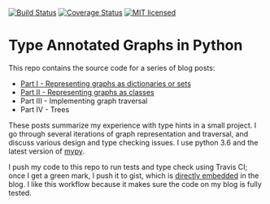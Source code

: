 [![Build Status](https://travis-ci.org/pkch/graphtypes.svg?tx=1)](https://travis-ci.org/pkch/graphtypes)
[![Coverage Status](https://coveralls.io/repos/pkch/graphtypes/badge.svg?tx=1)](https://coveralls.io/r/pkch/graphtypes)
[![MIT licensed](https://img.shields.io/badge/license-MIT-blue.svg)](https://raw.githubusercontent.com/pkch/graphtypes/LICENSE)

Type Annotated Graphs in Python
===============================

This repo contains the source code for a series of blog posts:

- [Part I - Representing graphs as dictionaries or sets](https://pkch.io/2017/03/31/python-graphs-part1)
- [Part II - Representing graphs as classes](https://pkch.io/2017/04/12/python-graphs-part2/)
- Part III - Implementing graph traversal
- Part IV - Trees

These posts summarize my experience with type hints in a small project. I go
through several iterations of graph representation and traversal, and discuss
various design and type checking issues. I use python 3.6 and the latest
version of [mypy](http://mypy.readthedocs.io/en/latest/).

I push my code to this repo to run tests and type check using Travis CI; once
I get a green mark, I push it to gist, which is [directly
embedded](https://help.github.com/articles/about-gists/#embedding-gists) in
the blog. I like this workflow because it makes sure the code on my blog is
fully tested.
